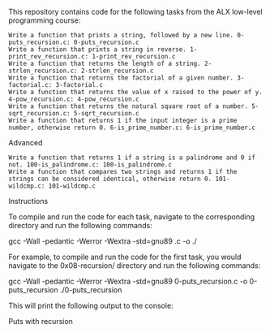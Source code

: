 This repository contains code for the following tasks from the ALX low-level programming course:

    Write a function that prints a string, followed by a new line. 0-puts_recursion.c: 0-puts_recursion.c
    Write a function that prints a string in reverse. 1-print_rev_recursion.c: 1-print_rev_recursion.c
    Write a function that returns the length of a string. 2-strlen_recursion.c: 2-strlen_recursion.c
    Write a function that returns the factorial of a given number. 3-factorial.c: 3-factorial.c
    Write a function that returns the value of x raised to the power of y. 4-pow_recursion.c: 4-pow_recursion.c
    Write a function that returns the natural square root of a number. 5-sqrt_recursion.c: 5-sqrt_recursion.c
    Write a function that returns 1 if the input integer is a prime number, otherwise return 0. 6-is_prime_number.c: 6-is_prime_number.c

Advanced

    Write a function that returns 1 if a string is a palindrome and 0 if not. 100-is_palindrome.c: 100-is_palindrome.c
    Write a function that compares two strings and returns 1 if the strings can be considered identical, otherwise return 0. 101-wildcmp.c: 101-wildcmp.c
Instructions

To compile and run the code for each task, navigate to the corresponding directory and run the following commands:

gcc -Wall -pedantic -Werror -Wextra -std=gnu89 <task>.c -o <task>
./<task>

For example, to compile and run the code for the first task, you would navigate to the 0x08-recursion/ directory and run the following commands:

gcc -Wall -pedantic -Werror -Wextra -std=gnu89 0-puts_recursion.c -o 0-puts_recursion
./0-puts_recursion

This will print the following output to the console:

Puts with recursion

